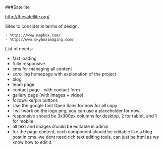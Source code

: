###Satellite

http://thesatellite.org/

Sites to consider in terms of design:

    - https://www.mapbox.com/
    - http://www.skyboximaging.com/

List of needs:

- fast loading
- fully responsive
- cms for managing all content
- scrolling homepage with explanation of the project
- blog
- team page
- contact page - with contact form
- gallery page (with images + video)
- follow/like/pin buttons
- Use the google font Open Sans for now for all copy
- I will work on the logo png, you can use a placeholder for now
- responsive should be 3x300px columns for desktop, 2 for tablet, and 1 for mobile
- all text and images should be editable in admin
- for the page content, each component should be editable like a blog post in cms.  we dont need rich text editing tools, can just be html as we know how to edit it.
